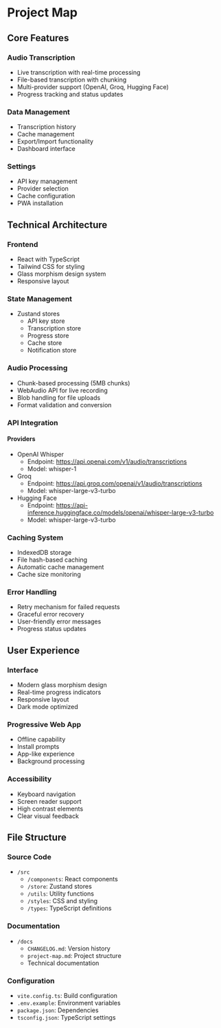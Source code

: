 # Project Map <!-- markmap: fold -->

## Core Features
### Audio Transcription
- Live transcription with real-time processing
- File-based transcription with chunking
- Multi-provider support (OpenAI, Groq, Hugging Face)
- Progress tracking and status updates

### Data Management
- Transcription history
- Cache management
- Export/Import functionality
- Dashboard interface

### Settings
- API key management
- Provider selection
- Cache configuration
- PWA installation

## Technical Architecture
### Frontend
- React with TypeScript
- Tailwind CSS for styling
- Glass morphism design system
- Responsive layout

### State Management
- Zustand stores
  - API key store
  - Transcription store
  - Progress store
  - Cache store
  - Notification store

### Audio Processing
- Chunk-based processing (5MB chunks)
- WebAudio API for live recording
- Blob handling for file uploads
- Format validation and conversion

### API Integration
#### Providers
- OpenAI Whisper
  - Endpoint: https://api.openai.com/v1/audio/transcriptions
  - Model: whisper-1
- Groq
  - Endpoint: https://api.groq.com/openai/v1/audio/transcriptions
  - Model: whisper-large-v3-turbo
- Hugging Face
  - Endpoint: https://api-inference.huggingface.co/models/openai/whisper-large-v3-turbo
  - Model: whisper-large-v3-turbo

### Caching System
- IndexedDB storage
- File hash-based caching
- Automatic cache management
- Cache size monitoring

### Error Handling
- Retry mechanism for failed requests
- Graceful error recovery
- User-friendly error messages
- Progress status updates

## User Experience
### Interface
- Modern glass morphism design
- Real-time progress indicators
- Responsive layout
- Dark mode optimized

### Progressive Web App
- Offline capability
- Install prompts
- App-like experience
- Background processing

### Accessibility
- Keyboard navigation
- Screen reader support
- High contrast elements
- Clear visual feedback

## File Structure
### Source Code
- `/src`
  - `/components`: React components
  - `/store`: Zustand stores
  - `/utils`: Utility functions
  - `/styles`: CSS and styling
  - `/types`: TypeScript definitions

### Documentation
- `/docs`
  - `CHANGELOG.md`: Version history
  - `project-map.md`: Project structure
  - Technical documentation

### Configuration
- `vite.config.ts`: Build configuration
- `.env.example`: Environment variables
- `package.json`: Dependencies
- `tsconfig.json`: TypeScript settings